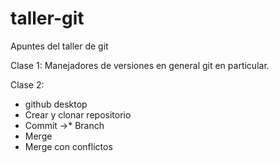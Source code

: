 # taller-git
Apuntes del taller de git

Clase 1:
Manejadores de versiones en general
git en particular.

Clase 2:
* github desktop
* Crear y clonar repositorio
* Commit
->* Branch
* Merge
* Merge con conflictos
